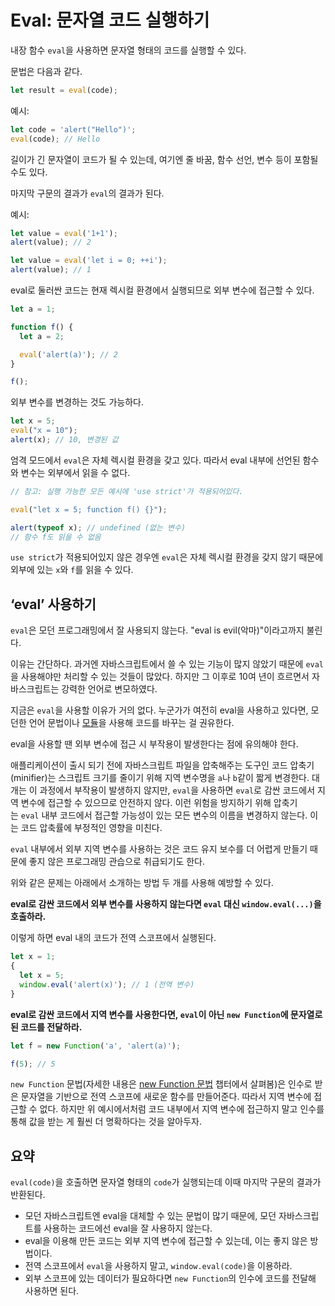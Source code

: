 # Eval: 문자열 코드 실행하기

내장 함수 `eval`을 사용하면 문자열 형태의 코드를 실행할 수 있다.

문법은 다음과 같다.

```js
let result = eval(code);
```

예시:

```js
let code = 'alert("Hello")';
eval(code); // Hello
```

길이가 긴 문자열이 코드가 될 수 있는데, 여기엔 줄 바꿈, 함수 선언, 변수 등이 포함될 수도 있다.

마지막 구문의 결과가 `eval`의 결과가 된다.

예시:

```js
let value = eval('1+1');
alert(value); // 2
```

```js
let value = eval('let i = 0; ++i');
alert(value); // 1
```

eval로 둘러싼 코드는 현재 렉시컬 환경에서 실행되므로 외부 변수에 접근할 수 있다.

```js
let a = 1;

function f() {
  let a = 2;

  eval('alert(a)'); // 2
}

f();
```

외부 변수를 변경하는 것도 가능하다.

```js
let x = 5;
eval("x = 10");
alert(x); // 10, 변경된 값
```

엄격 모드에서 `eval`은 자체 렉시컬 환경을 갖고 있다. 따라서 eval 내부에 선언된 함수와 변수는 외부에서 읽을 수 없다.

```js
// 참고: 실행 가능한 모든 예시에 'use strict'가 적용되어있다.

eval("let x = 5; function f() {}");

alert(typeof x); // undefined (없는 변수)
// 함수 f도 읽을 수 없음
```

`use strict`가 적용되어있지 않은 경우엔 `eval`은 자체 렉시컬 환경을 갖지 않기 때문에 외부에 있는 `x`와 `f`를 읽을 수 있다.

## ‘eval’ 사용하기

`eval`은 모던 프로그래밍에서 잘 사용되지 않는다. "eval is evil(악마)"이라고까지 불린다.

이유는 간단하다. 과거엔 자바스크립트에서 쓸 수 있는 기능이 많지 않았기 때문에 `eval`을 사용해야만 처리할 수 있는 것들이 많았다. 하지만 그 이후로 10여 년이 흐르면서 자바스크립트는 강력한 언어로 변모하였다.

지금은 `eval`을 사용할 이유가 거의 없다. 누군가가 여전히 eval을 사용하고 있다면, 모던한 언어 문법이나 [모듈](https://ko.javascript.info/modules)을 사용해 코드를 바꾸는 걸 권유한다.

eval을 사용할 땐 외부 변수에 접근 시 부작용이 발생한다는 점에 유의해야 한다.

애플리케이션이 출시 되기 전에 자바스크립트 파일을 압축해주는 도구인 코드 압축기(minifier)는 스크립트 크기를 줄이기 위해 지역 변수명을 `a`나 `b`같이 짧게 변경한다. 대개는 이 과정에서 부작용이 발생하지 않지만, `eval`을 사용하면 `eval`로 감싼 코드에서 지역 변수에 접근할 수 있으므로 안전하지 않다. 이런 위험을 방지하기 위해 압축기는 `eval` 내부 코드에서 접근할 가능성이 있는 모든 변수의 이름을 변경하지 않는다. 이는 코드 압축률에 부정적인 영향을 미친다.

`eval` 내부에서 외부 지역 변수를 사용하는 것은 코드 유지 보수를 더 어렵게 만들기 때문에 좋지 않은 프로그래밍 관습으로 취급되기도 한다.

위와 같은 문제는 아래에서 소개하는 방법 두 개를 사용해 예방할 수 있다.

**eval로 감싼 코드에서 외부 변수를 사용하지 않는다면 `eval` 대신 `window.eval(...)`을 호출하라.**

이렇게 하면 eval 내의 코드가 전역 스코프에서 실행된다.

```js
let x = 1;
{
  let x = 5;
  window.eval('alert(x)'); // 1 (전역 변수)
}
```

**eval로 감싼 코드에서 지역 변수를 사용한다면, `eval`이 아닌 `new Function`에 문자열로 된 코드를 전달하라.**

```js
let f = new Function('a', 'alert(a)');

f(5); // 5
```

`new Function` 문법(자세한 내용은 [new Function 문법](https://ko.javascript.info/new-function) 챕터에서 살펴봄)은 인수로 받은 문자열을 기반으로 전역 스코프에 새로운 함수를 만들어준다. 따라서 지역 변수에 접근할 수 없다. 하지만 위 예시에서처럼 코드 내부에서 지역 변수에 접근하지 말고 인수를 통해 값을 받는 게 훨씬 더 명확하다는 것을 알아두자.

## 요약

`eval(code)`을 호출하면 문자열 형태의 `code`가 실행되는데 이때 마지막 구문의 결과가 반환된다.

- 모던 자바스크립트엔 eval을 대체할 수 있는 문법이 많기 때문에, 모던 자바스크립트를 사용하는 코드에선 eval을 잘 사용하지 않는다.
- eval을 이용해 만든 코드는 외부 지역 변수에 접근할 수 있는데, 이는 좋지 않은 방법이다.
- 전역 스코프에서 `eval`을 사용하지 말고, `window.eval(code)`을 이용하라.
- 외부 스코프에 있는 데이터가 필요하다면 `new Function`의 인수에 코드를 전달해 사용하면 된다.